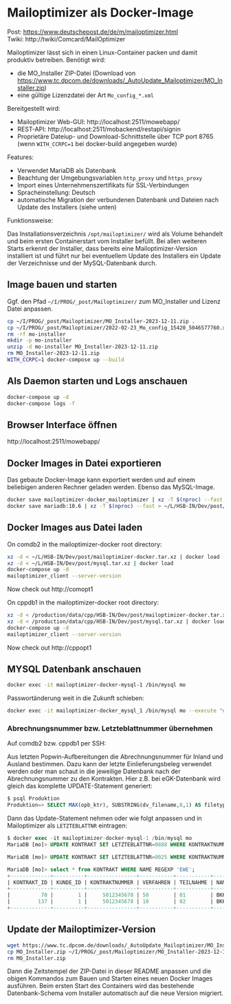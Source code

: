 # Mailoptimizer als Docker-Image

Post: https://www.deutschepost.de/de/m/mailoptimizer.html<br>
Twiki: http://twiki/Comcard/MailOptimizer

Mailoptimizer lässt sich in einen Linux-Container packen und damit produktiv betreiben.
Benötigt wird:
- die MO_Installer ZIP-Datei (Download von https://www.tc.dpcom.de/downloads/_AutoUpdate_Mailoptimizer/MO_Installer.zip)
- eine gültige Lizenzdatei der Art `Mo_config_*.xml`

Bereitgestellt wird:
- Mailoptimizer Web-GUI: http://localhost:2511/mowebapp/
- REST-API: http://localhost:2511/mobackend/restapi/signin
- Proprietäre Dateiup- und Download-Schnittstelle über TCP port 8765 (wenn `WITH_CCRPC=1` bei docker-build angegeben wurde)

Features:
- Verwendet MariaDB als Datenbank
- Beachtung der Umgebungsvariablen `http_proxy` und `https_proxy`
- Import eines Unternehmenszertifikats für SSL-Verbindungen
- Spracheinstellung: Deutsch
- automatische Migration der verbundenen Datenbank und Dateien nach Update des Installers (siehe unten)

Funktionsweise:

Das Installationsverzeichnis `/opt/mailoptimizer/` wird als Volume behandelt und beim ersten Containerstart vom Installer befüllt.
Bei allen weiteren Starts erkennt der Installer, dass bereits eine Mailoptimizer-Version installiert ist und führt nur bei eventuellem Update des Installers ein Update der Verzeichnisse und der MySQL-Datenbank durch.

## Image bauen und starten

Ggf. den Pfad `~/I/PROG/_post/Mailoptimizer/` zum MO_Installer und Lizenz Datei anpassen.

```sh
cp ~/I/PROG/_post/Mailoptimizer/MO_Installer-2023-12-11.zip .
cp ~/I/PROG/_post/Mailoptimizer/2022-02-23_Mo_config_15420_5046577760.xml .
rm -rf mo-installer
mkdir -p mo-installer
unzip -d mo-installer MO_Installer-2023-12-11.zip
rm MO_Installer-2023-12-11.zip
WITH_CCRPC=1 docker-compose up --build
```

## Als Daemon starten und Logs anschauen
```sh
docker-compose up -d
docker-compose logs -f
```

## Browser Interface öffnen

http://localhost:2511/mowebapp/

## Docker Images in Datei exportieren
Das gebaute Docker-Image kann exportiert werden und auf einem beliebigen anderen Rechner geladen werden.
Ebenso das MySQL-Image.

```sh
docker save mailoptimizer-docker_mailoptimizer | xz -T $(nproc) --fast > ~/L/HSB-IN/Dev/post/mailoptimizer-docker.tar.xz
docker save mariadb:10.6 | xz -T $(nproc) --fast > ~/L/HSB-IN/Dev/post/mysql.tar.xz
```

## Docker Images aus Datei laden

On comdb2 in the mailoptimizer-docker root directory:
```sh
xz -d < ~/L/HSB-IN/Dev/post/mailoptimizer-docker.tar.xz | docker load
xz -d < ~/L/HSB-IN/Dev/post/mysql.tar.xz | docker load
docker-compose up -d
mailoptimizer_client --server-version
```
Now check out http://comopt1


On cppdb1 in the mailoptimizer-docker root directory:
```sh
xz -d < /production/data/cpp/HSB-IN/Dev/post/mailoptimizer-docker.tar.xz | docker load
xz -d < /production/data/cpp/HSB-IN/Dev/post/mysql.tar.xz | docker load
docker-compose up -d
mailoptimizer_client --server-version
```
Now check out http://cppopt1


## MYSQL Datenbank anschauen
```sh
docker exec -it mailoptimizer-docker-mysql-1 /bin/mysql mo
```

Passwortänderung weit in die Zukunft schieben:
```sh
docker exec -it mailoptimizer-docker_mysql_1 /bin/mysql mo --execute "update benutzer set PW_GEAENDERT='2054-01-12 12:16:38';"
```

### Abrechnungsnummer bzw. Letzteblattnummer übernehmen

Auf comdb2 bzw. cppdb1 per SSH:

Aus letzten Popwin-Aufbereitungen die Abrechnungsnummer für Inland und Ausland bestimmen.
Dazu kann der letzte Einlieferungsbeleg verwendet werden oder man schaut in die jeweilige Datenbank nach der Abrechnungsnummer zu den Kontrakten.
Hier z.B. bei eGK-Datenbank wird gleich das komplette UPDATE-Statement generiert:

```sql
$ psql Produktion
Produktion=> SELECT MAX(opb_ktr), SUBSTRING(dv_filename,8,1) AS filetype, ('x'|| SUBSTRING(dv_dm_ascii,(6-1)*2+1,5*2))::bit(40)::bigint AS ekp, ('x'|| SUBSTRING(dv_dm_ascii,(20-1)*2+1,2))::bit(8)::int AS teiln, 'UPDATE KONTRAKT SET LETZTEBLATTNR=' || MAX(dv_abrnr) || ' WHERE KONTRAKTNUMMER=''' || ('x'|| SUBSTRING(dv_dm_ascii,(6-1)*2+1,5*2))::bit(40)::bigint || ''' AND VERFAHREN=''' || case SUBSTRING(dv_filename,8,1) when 's' then '50' when 'p' then '10' end || ''' AND TEILNAHME=''' || to_char(('x'|| SUBSTRING(dv_dm_ascii,(20-1)*2+1,2))::bit(8)::int, 'fm00') || ''';' AS update FROM egk_perso.cards WHERE poop_batch_id IS NOT NULL AND dv_dm_ascii IS NOT NULL GROUP BY dv_versender, filetype, ekp, teiln  ORDER BY ekp, MAX(id) DESC;
```
Dann das Update-Statement nehmen oder wie folgt anpassen und in Mailoptimizer als `LETZTEBLATTNR` eintragen:

```sql
$ docker exec -it mailoptimizer-docker-mysql-1 /bin/mysql mo
MariaDB [mo]> UPDATE KONTRAKT SET LETZTEBLATTNR=0888 WHERE KONTRAKTNUMMER='5012345678' AND VERFAHREN='10' AND TEILNAHME='02';

MariaDB [mo]> UPDATE KONTRAKT SET LETZTEBLATTNR=0025 WHERE KONTRAKTNUMMER='5012345678' AND VERFAHREN='50' AND TEILNAHME='01';

MariaDB [mo]> select * from KONTRAKT WHERE NAME REGEXP 'EWE';
+-------------+----------+----------------+-----------+-----------+---------+-------------+---------------+------------+-------------+
| KONTRAKT_ID | KUNDE_ID | KONTRAKTNUMMER | VERFAHREN | TEILNAHME | NAME    | KONTRAKTTYP | LETZTEBLATTNR | ERSTELLTAM | BENUTZER_ID |
+-------------+----------+----------------+-----------+-----------+---------+-------------+---------------+------------+-------------+
|          70 |        1 |     5012345678 | 50        | 01        | BKK EWE | 2           |            25 | NULL       |        NULL |
|         137 |        1 |     5012345678 | 10        | 02        | BKK EWE | 2           |           888 | NULL       |        NULL |
+-------------+----------+----------------+-----------+-----------+---------+-------------+---------------+------------+-------------+
```

## Update der Mailoptimizer-Version

```sh
wget https://www.tc.dpcom.de/downloads/_AutoUpdate_Mailoptimizer/MO_Installer.zip
cp MO_Installer.zip ~/I/PROG/_post/Mailoptimizer/MO_Installer-2023-12-11.zip
rm MO_Installer.zip
```

Dann die Zeitstempel der ZIP-Datei in dieser README anpassen und die obigen Kommandos zum Bauen und Starten eines neuen Docker Images ausführen.
Beim ersten Start des Containers wird das bestehende Datenbank-Schema vom Installer automatisch auf die neue Version migriert.
